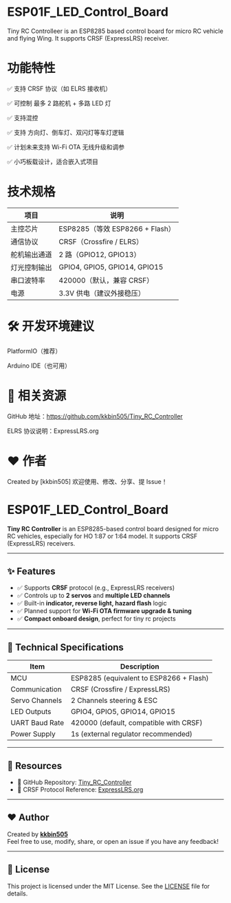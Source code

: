 # ESP01F_LED_Control_Board
 Tiny RC Controlleer is an ESP8285 based control board for micro RC vehicle and flying Wing. It supports CRSF (ExpressLRS) receiver.

# 功能特性

✅ 支持 CRSF 协议（如 ELRS 接收机）

✅ 可控制 最多 2 路舵机 + 多路 LED 灯

✅ 支持混控

✅ 支持 方向灯、倒车灯、双闪灯等车灯逻辑

✅ 计划未来支持 Wi-Fi OTA 无线升级和调参

✅ 小巧板载设计，适合嵌入式项目
 

 # 技术规格

| 项目     | 说明                                    |
| ------ | ------------------------------------- |
| 主控芯片   | ESP8285（等效 ESP8266 + Flash）           |
| 通信协议   | CRSF（Crossfire / ELRS）                |
| 舵机输出通道 | 2 路（GPIO12, GPIO13）                   |
| 灯光控制输出 | GPIO4, GPIO5, GPIO14, GPIO15          |
| 串口波特率  | 420000（默认，兼容 CRSF）                    |
| 电源     | 3.3V 供电（建议外接稳压）                       |


# 🛠️ 开发环境建议

PlatformIO（推荐）

Arduino IDE（也可用）

# 📎 相关资源
GitHub 地址：https://github.com/kkbin505/Tiny_RC_Controller

ELRS 协议说明：ExpressLRS.org

# ❤️ 作者
Created by [kkbin505]
欢迎使用、修改、分享、提 Issue！

# ESP01F_LED_Control_Board

**Tiny RC Controller** is an ESP8285-based control board designed for micro RC vehicles, especially for HO 1:87 or 1:64 model. It supports CRSF (ExpressLRS) receivers.


---

## ✨ Features

- ✅ Supports **CRSF** protocol (e.g., ExpressLRS receivers)
- ✅ Controls up to **2 servos** and **multiple LED channels**
- ✅ Built-in **indicator, reverse light, hazard flash** logic
- ✅ Planned support for **Wi-Fi OTA firmware upgrade & tuning**
- ✅ **Compact onboard design**, perfect for tiny rc projects

---

## 📐 Technical Specifications

| Item             | Description                                   |
|------------------|-----------------------------------------------|
| MCU              | ESP8285 (equivalent to ESP8266 + Flash)       |
| Communication    | CRSF (Crossfire / ExpressLRS)                 |
| Servo Channels   | 2 Channels steering & ESC                |
| LED Outputs      | GPIO4, GPIO5, GPIO14, GPIO15                  |
| UART Baud Rate   | 420000 (default, compatible with CRSF)        |
| Power Supply     | 1s (external regulator recommended)         |


---

## 📎 Resources

- 🔗 GitHub Repository: [Tiny_RC_Controller](https://github.com/kkbin505/Tiny_RC_Controller)
- 📘 CRSF Protocol Reference: [ExpressLRS.org](https://www.expresslrs.org)

---

## ❤️ Author

Created by **[kkbin505](https://github.com/kkbin505)**  
Feel free to use, modify, share, or open an issue if you have any feedback!

---

## 📄 License

This project is licensed under the MIT License. See the [LICENSE](LICENSE) file for details.
